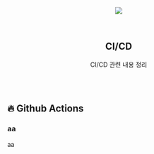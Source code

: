 <div align="center">
  <p>
    <img src="../README.assets/Git-Icon.png">
  </p>
  <br>
  <h2>CI/CD</h2>
  <p>CI/CD 관련 내용 정리</p>
  <br>
  <br>
</div>






## 🔥 Github Actions

### aa

aa
